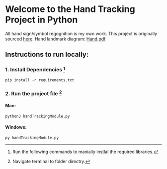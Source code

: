 # Welcome to the Hand Tracking Project in Python

All hand sign/symbol regognition is my own work. 
This project is originally sourced [here](https://www.section.io/engineering-education/creating-a-hand-tracking-module/). 
Hand landmark diagram: [Hand.pdf](./docs/hand.pdf)
## Instructions to run locally:
### 1. Install Dependencies [^1]
    pip install -r requirements.txt
### 2. Run the project file [^2]
#### Mac:
    python3 handTrackingModule.py
#### Windows:
    py handTrackingModule.py

[^1]: Run the following commands to manially instlal the required libraries. 
[^2]: Navigate terminal to folder directry.
